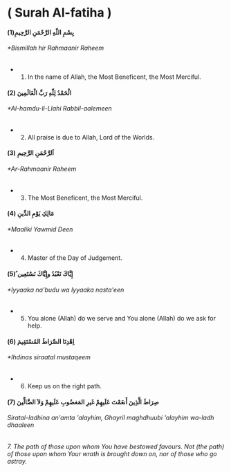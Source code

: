 ( Surah Al-fatiha )
===================

#### بِسْمِ اللّهِ الرَّحْمَنِ الرَّحِيمِ(1)

###### *Bismillah hir Rahmaanir Raheem  
* 1. In the name of Allah, the Most Beneficent, the Most Merciful.

#### الْحَمْدُ لِلّهِ رَبِّ الْعَالَمِينَ (2)

###### *Al-hamdu-li-Llahi Rabbil-aalemeen  
* 2. All praise is due to Allah, Lord of the Worlds.

#### اَلرَّحْمَنِ الرَّحِيمِ (3)

###### *Ar-Rahmaanir Raheem  
* 3. The Most Beneficent, the Most Merciful.

#### مَالِكِ يَوْمِ الدِّينِ (4)

###### *Maaliki Yawmid Deen  
* 4. Master of the Day of Judgement.

#### إِيَّاكَ نَعْبُدُ وإِيَّاكَ نَسْتَعِين ُ(5)

###### *Iyyaaka na'budu wa Iyyaaka nasta'een  
* 5. You alone (Allah) do we serve and You alone (Allah) do we ask for help.

#### اِهْدِنَا الصِّرَاطَ المُسْتَقِيمَ (6)

###### *Ihdinas siraatal mustaqeem  
* 6. Keep us on the right path.

#### صِرَاطَ الَّذِينَ أَنعَمْتَ عَلَيهِمْ غَيرِ المَغضُوبِ عَلَيهِمْ وَلاَ الضَّالِّينَ (7)

###### *Siratal-ladhina an'amta 'alayhim, Ghayril maghdhuubi 'alayhim wa-ladh dhaaleen*

###### 7. The path of those upon whom You have bestowed favours. Not (the path) of those upon whom Your wrath is brought down on, nor of those who go astray.
